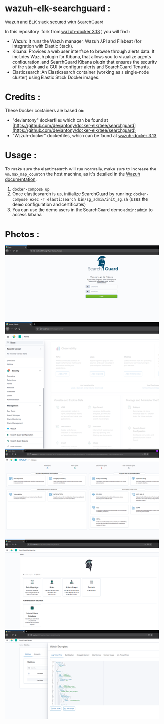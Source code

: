 # wazuh-elk-searchguard : 
Wazuh and ELK stack secured with SearchGuard 

In this repository (fork from [wazuh-docker 3.13](https://github.com/wazuh/wazuh-docker/tree/3.13) ) you will find :

* Wazuh: It runs the Wazuh manager, Wazuh API and Filebeat (for integration with Elastic Stack).
* Kibana: Provides a web user interface to browse through alerts data. It includes Wazuh plugin for Kibana, that allows you to visualize agents configuration, and SearchGuard Kibana plugin that ensures the security of the stack and a GUI to configure alerts and SearchGuard Tenants.
* Elasticsearch: An Elasticsearch container (working as a single-node cluster) using Elastic Stack Docker images.


# Credits : 
These Docker containers are based on:

*  "deviantony" dockerfiles which can be found at [https://github.com/deviantony/docker-elk/tree/searchguard](https://github.com/deviantony/docker-elk/tree/searchguard)
*  "Wazuh-docker" dockerfiles, which can be found at [wazuh-docker 3.13](https://github.com/wazuh/wazuh-docker/tree/3.13)

# Usage : 

To make sure the elasticsearch will run normally, make sure to increase the `vm.max_map_count`on the host machine, as it's detailed in the [Wazuh documentation](https://documentation.wazuh.com/current/docker/wazuh-container.html#increase-max-map-count-on-your-host-linux).

1. `docker-compose up`
2. Once elasticsearch is up, initialize SearchGuard by running: `docker-compose exec -T elasticsearch bin/sg_admin/init_sg.sh` (uses the demo configuration and certificates)
3. You can use the demo users in the SearchGuard demo `admin:admin` to access kibana.

# Photos : 

![Alt text](img/kibana_interface.PNG) 
![Alt text](img/interface2.PNG) 
![Alt text](img/interface3.PNG) 
![Alt text](img/interface4.PNG) 
![Alt text](img/interface5.PNG) 

